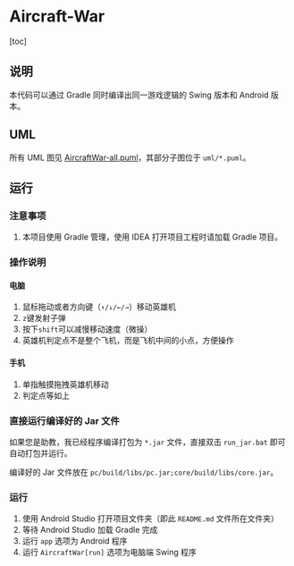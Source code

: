 # Aircraft-War

[toc]

## 说明

本代码可以通过 Gradle 同时编译出同一游戏逻辑的 Swing 版本和 Android 版本。

## UML

所有 UML 图见 [AircraftWar-all.puml](uml/AircraftWar-all.puml)，其部分子图位于 `uml/*.puml`。

## 运行

### 注意事项

1. 本项目使用 Gradle 管理，使用 IDEA 打开项目工程时请加载 Gradle 项目。

### 操作说明

#### 电脑

1. 鼠标拖动或者方向键（`↑/↓/←/→`）移动英雄机
2. `z`键发射子弹
3. 按下`shift`可以减慢移动速度（微操）
4. 英雄机判定点不是整个飞机，而是飞机中间的小点，方便操作

#### 手机

1. 单指触摸拖拽英雄机移动
2. 判定点等如上

### 直接运行编译好的 Jar 文件

如果您是助教，我已经程序编译打包为 `*.jar` 文件，直接双击 `run_jar.bat` 即可自动打包并运行。

编译好的 Jar 文件放在 `pc/build/libs/pc.jar;core/build/libs/core.jar`。

### 运行

1. 使用 Android Studio 打开项目文件夹（即此 `README.md` 文件所在文件夹）
2. 等待 Android Studio 加载 Gradle 完成
3. 运行 `app` 选项为 Android 程序
4. 运行 `AircraftWar[run]` 选项为电脑端 Swing 程序
